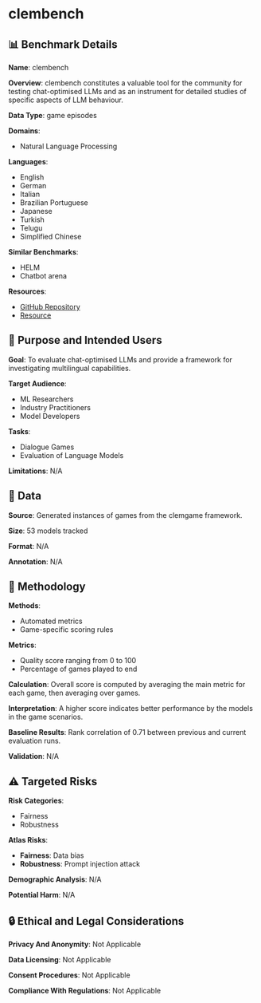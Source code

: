 # clembench

## 📊 Benchmark Details

**Name**: clembench

**Overview**: clembench constitutes a valuable tool for the community for testing chat-optimised LLMs and as an instrument for detailed studies of specific aspects of LLM behaviour.

**Data Type**: game episodes

**Domains**:
- Natural Language Processing

**Languages**:
- English
- German
- Italian
- Brazilian Portuguese
- Japanese
- Turkish
- Telugu
- Simplified Chinese

**Similar Benchmarks**:
- HELM
- Chatbot arena

**Resources**:
- [GitHub Repository](https://github.com/clembench/)
- [Resource](https://clembench.github.io/leaderboard.html)

## 🎯 Purpose and Intended Users

**Goal**: To evaluate chat-optimised LLMs and provide a framework for investigating multilingual capabilities.

**Target Audience**:
- ML Researchers
- Industry Practitioners
- Model Developers

**Tasks**:
- Dialogue Games
- Evaluation of Language Models

**Limitations**: N/A

## 💾 Data

**Source**: Generated instances of games from the clemgame framework.

**Size**: 53 models tracked

**Format**: N/A

**Annotation**: N/A

## 🔬 Methodology

**Methods**:
- Automated metrics
- Game-specific scoring rules

**Metrics**:
- Quality score ranging from 0 to 100
- Percentage of games played to end

**Calculation**: Overall score is computed by averaging the main metric for each game, then averaging over games.

**Interpretation**: A higher score indicates better performance by the models in the game scenarios.

**Baseline Results**: Rank correlation of 0.71 between previous and current evaluation runs.

**Validation**: N/A

## ⚠️ Targeted Risks

**Risk Categories**:
- Fairness
- Robustness

**Atlas Risks**:
- **Fairness**: Data bias
- **Robustness**: Prompt injection attack

**Demographic Analysis**: N/A

**Potential Harm**: N/A

## 🔒 Ethical and Legal Considerations

**Privacy And Anonymity**: Not Applicable

**Data Licensing**: Not Applicable

**Consent Procedures**: Not Applicable

**Compliance With Regulations**: Not Applicable
